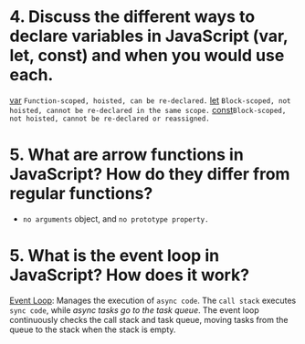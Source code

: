 # 4. Discuss the different ways to declare variables in JavaScript (var, let, const) and when you would use each.

[var](:) `Function-scoped, hoisted, can be re-declared.`
[let](:) `Block-scoped, not hoisted, cannot be re-declared in the same scope.`
[const](:)`Block-scoped, not hoisted, cannot be re-declared or reassigned.`

# 5. What are arrow functions in JavaScript? How do they differ from regular functions?

- `no arguments` object, and `no prototype property.`

# 5. What is the event loop in JavaScript? How does it work?

[Event Loop](): Manages the execution of `async code`. The `call stack` executes `sync code`, while _async tasks go to the task queue_. The event loop continuously checks the call stack and task queue, moving tasks from the queue to the stack when the stack is empty.
